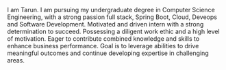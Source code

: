 I am Tarun. I am pursuing my undergraduate degree in Computer Science Engineering, with a strong passion full stack, Spring Boot, Cloud, Deveops and Software Development. Motivated and driven intern with a strong determination to succeed. Possessing a diligent work ethic and a high
level of motivation. Eager to contribute combined knowledge and skills to enhance business performance. Goal is to leverage abilities to drive meaningful outcomes and continue developing expertise in challenging areas.
